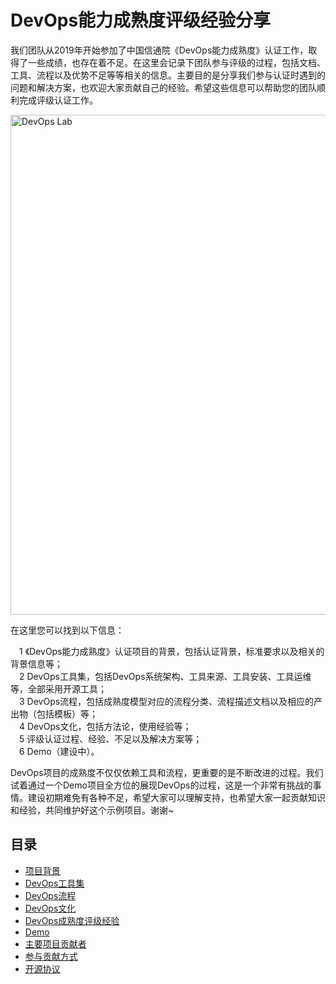 # DevOps能力成熟度评级经验分享

我们团队从2019年开始参加了中国信通院《DevOps能力成熟度》认证工作，取得了一些成绩，也存在着不足。在这里会记录下团队参与评级的过程，包括文档、工具、流程以及优势不足等等相关的信息。主要目的是分享我们参与认证时遇到的问题和解决方案，也欢迎大家贡献自己的经验。希望这些信息可以帮助您的团队顺利完成评级认证工作。

<img alt="DevOps Lab" width="800" src="docs/imgs/devops_lab.jpg">

在这里您可以找到以下信息：

&emsp;1  《DevOps能力成熟度》认证项目的背景，包括认证背景，标准要求以及相关的背景信息等；  
&emsp;2   DevOps工具集，包括DevOps系统架构、工具来源、工具安装、工具运维等，全部采用开源工具；  
&emsp;3   DevOps流程，包括成熟度模型对应的流程分类、流程描述文档以及相应的产出物（包括模板）等；  
&emsp;4   DevOps文化，包括方法论，使用经验等；  
&emsp;5   评级认证过程、经验、不足以及解决方案等；  
&emsp;6   Demo（建设中）。  

DevOps项目的成熟度不仅仅依赖工具和流程，更重要的是不断改进的过程。我们试着通过一个Demo项目全方位的展现DevOps的过程，这是一个非常有挑战的事情。建设初期难免有各种不足，希望大家可以理解支持，也希望大家一起贡献知识和经验，共同维护好这个示例项目。谢谢~

## 目录

- [项目背景]()
- [DevOps工具集]()
- [DevOps流程]()
- [DevOps文化]()
- [DevOps成熟度评级经验]()
- [Demo]()
- [主要项目贡献者]()
- [参与贡献方式]()
- [开源协议]()




